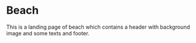 # Beach
This is a landing page of beach which contains a header with background image and some texts and footer.
